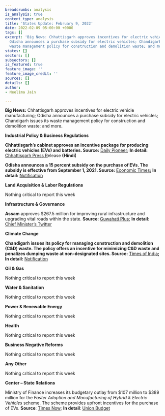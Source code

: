```yaml
---
breadcrumbs: analysis
is_analysis: true
content_type: analysis
title: 'States Update: February 9, 2022'
date: 2022-02-09 05:00:00 +0000
tags: []
excerpt: 'Big News: Chhattisgarh approves incentives for electric vehicle manufacturing;
  Odisha announces a purchase subsidy for electric vehicles; Chandigarh issues its
  waste management policy for construction and demolition waste; and more.'
states: []
sectors: []
subsectors: []
is_featured: true
feature_image: ''
feature_image_credit: ''
sources: []
details: []
author:
- Neelima Jain

---
```

**Big News:** Chhattisgarh approves incentives for electric vehicle manufacturing; Odisha announces a purchase subsidy for electric vehicles; Chandigarh issues its waste management policy for construction and demolition waste; and more.

**Industrial Policy & Business Regulations**

**Chhattisgarh’s cabinet approves an incentive package for producing electric vehicles (EVs) and batteries. Source:** [Daily Pioneer](https://www.dailypioneer.com/2022/state-editions/chhattisgarh-cabinet-approves-incentive-for-electric-vehicles.html)**; In detail:** [Chhattisgarh Press R](https://dprcg.gov.in/post/1643714168/Cabinet_Meeting_:_Date-_01_February_2022)elease **(Hindi)**

**Odisha announces a 15 percent subsidy on the purchase of EVs. The subsidy is effective from September 1, 2021. Source:** [Economic Times](https://economictimes.indiatimes.com/industry/renewables/odisha-announces-15-subsidy-on-purchase-of-electric-vehicles/articleshow/89271726.cms)**; In detail:** [Notification](https://twitter.com/IPR_Odisha/status/1488149746745176066)

**Land Acquisition & Labor Regulations**

Nothing critical to report this week

**Infrastructure & Governance**

**Assam** approves $267.5 million for improving rural infrastructure and upgrading vital roads within the state. **Source**: [Guwahati Plus](https://www.guwahatiplus.com/assam/assam-cabinet-approves-rs-2000-crore-for-rural-infrastructure-improvement); **In detail**: [Chief Minister’s Twitter](https://twitter.com/himantabiswa/status/1488833119612731395?s=20&t=oapWa2Mk08hbVgETFFS8uA)

**Climate Change**

**Chandigarh issues its policy for managing construction and demolition (C&D) waste. The policy offers an incentive for minimizing C&D waste and penalizes dumping waste at non-designated sites. Source:** [Times of India](https://timesofindia.indiatimes.com/city/chandigarh/admn-notifies-cd-waste-policy/articleshow/89285908.cms)**; In detail:** [Notification](https://chandigarh.gov.in/sites/default/files/jan2022/lg22-1533-0102.pdf)

**Oil & Gas**

Nothing critical to report this week

**Water & Sanitation**

Nothing critical to report this week

**Power & Renewable Energy**

Nothing critical to report this week

**Health**

Nothing critical to report this week

**Business Negative Reforms**

Nothing critical to report this week

**Any Other**

Nothing critical to report this week

**Center – State Relations**

Ministry of Finance increases its budgetary outlay from $107 million to $389 million for the _Faster Adoption and Manufacturing of Hybrid & Electric Vehicles_ scheme. The scheme provides upfront incentives for the purchase of EVs. **Source**: [Times Now](https://www.timesnownews.com/auto/features/article/allocation-for-ev-subsidies-in-india-gets-3-5x-increase-for-fy2023/855798); **In detail**: [Union Budget](https://www.indiabudget.gov.in/doc/eb/allsbe.pdf)